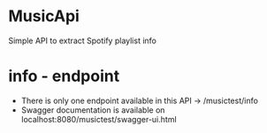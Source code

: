 # MusicApi
Simple API to extract Spotify playlist info

# info - endpoint
 - There is only one endpoint available in this API -> /musictest/info
 - Swagger documentation is available on localhost:8080/musictest/swagger-ui.html
 
